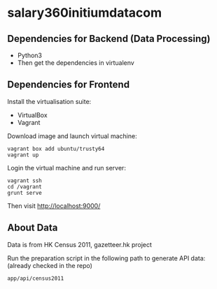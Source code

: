 # salary360initiumdatacom

## Dependencies for Backend (Data Processing)

* Python3
* Then get the dependencies in virtualenv

## Dependencies for Frontend

Install the virtualisation suite:

* VirtualBox
* Vagrant

Download image and launch virtual machine:

```
vagrant box add ubuntu/trusty64
vagrant up
```

Login the virtual machine and run server:

```
vagrant ssh
cd /vagrant
grunt serve
```

Then visit 
<http://localhost:9000/>

## About Data

Data is from HK Census 2011, gazetteer.hk project

Run the preparation script in the following path to generate API data:
(already checked in the repo)

```
app/api/census2011
```
